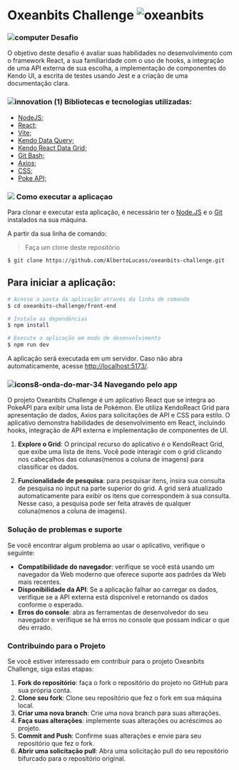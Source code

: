 # Oxeanbits Challenge  ![oxeanbits](https://github.com/AlbertoLucass/Ecoleta/assets/38790522/daec4675-dbbf-462b-a551-ad5c62edf808)

                                                                                                                                                                    
###   ![computer](https://user-images.githubusercontent.com/38790522/87855074-4f825500-c8ec-11ea-8bfb-604cd6efc3ae.png) Desafio
O objetivo deste desafio é avaliar suas habilidades no desenvolvimento com o framework React, a sua familiaridade com o uso de hooks, a integração de uma API externa de sua escolha, a implementação de componentes do Kendo UI, a escrita de testes usando Jest e a criação de uma documentação clara.


###  ![innovation (1)](https://user-images.githubusercontent.com/38790522/87854016-024eb500-c8e5-11ea-8d88-379cc4341e51.png) Bibliotecas e tecnologias utilizadas: 
- [NodeJS;](https://nodejs.org/en/)
- [React;](https://react.dev/)
- [Vite;](https://vitejs.dev/)
- [Kendo Data Query;](https://www.telerik.com/kendo-react-ui/components/dataquery/)
- [Kendo React Data Grid;](https://www.telerik.com/kendo-react-ui/components/grid/)
- [Git Bash;](https://gitforwindows.org/)
- [Axios;](https://axios-http.com/ptbr/docs/intro)
- [CSS;](https://developer.mozilla.org/pt-BR/docs/Web/CSS)
- [Poke API;](https://pokeapi.co/)

### <img src="https://img.icons8.com/color/30/000000/command-line.png"/> Como executar a aplicaçao
Para clonar e executar esta aplicação, é necessário ter o [Node.JS](https://nodejs.org/en/) e o [Git](https://gitforwindows.org/) instalados na sua máquina.
 
A partir da sua linha de comando:

>Faça um clone deste repositório

```sh
$ git clone https://github.com/AlbertoLucass/oxeanbits-challenge.git
```

## Para iniciar a aplicação:

```sh
# Acesse a pasta da aplicação através da linha de comando
$ cd oxeanbits-challenge/front-end

# Instale as dependências
$ npm install

# Execute a aplicação em modo de desenvolvimento
$ npm run dev
```

A aplicação será executada em um servidor. Caso não abra automaticamente, acesse [http://localhost:5173/](http://localhost:5173/).


###   ![icons8-onda-do-mar-34](https://github.com/AlbertoLucass/Atividade-02-CG-Renderizacao/assets/38790522/ef1e6079-d07a-41c9-8748-c675c75feaa3) Navegando pelo app

O projeto Oxeanbits Challenge é um aplicativo React que se integra ao PokeAPI para exibir uma lista de Pokémon. Ele utiliza KendoReact Grid para apresentação de dados, Axios para solicitações de API e CSS para estilo. O aplicativo demonstra habilidades de desenvolvimento em React, incluindo hooks, integração de API externa e implementação de componentes de UI.


1. **Explore o Grid**: O principal recurso do aplicativo é o KendoReact Grid, que exibe uma lista de itens. Você pode interagir com o grid clicando nos cabeçalhos das colunas(menos a coluna de imagens) para classificar os dados.

2. **Funcionalidade de pesquisa**: para pesquisar itens, insira sua consulta de pesquisa no input na parte superior do grid. A grid será atualizado automaticamente para exibir os itens que correspondem à sua consulta. Nesse caso, a pesquisa pode ser feita através de qualquer coluna(menos a coluna de imagens).


### Solução de problemas e suporte

Se você encontrar algum problema ao usar o aplicativo, verifique o seguinte:

* **Compatibilidade do navegador**: verifique se você está usando um navegador da Web moderno que oferece suporte aos padrões da Web mais recentes.
* **Disponibilidade da API**: Se a aplicação falhar ao carregar os dados, verifique se a API externa está disponível e retornando os dados conforme o esperado.
* **Erros do console**: abra as ferramentas de desenvolvedor do seu navegador e verifique se há erros no console que possam indicar o que deu errado.

### **Contribuindo para o Projeto**

Se você estiver interessado em contribuir para o projeto Oxeanbits Challenge, siga estas etapas:

1. **Fork do repositório**: faça o fork o repositório do projeto no GitHub para sua própria conta.
2. **Clone seu fork**: Clone seu repositório que fez o fork em sua máquina local.
3. **Criar uma nova branch**: Crie uma nova branch para suas alterações.
4. **Faça suas alterações**: implemente suas alterações ou acréscimos ao projeto.
5. **Commit and Push**: Confirme suas alterações e envie para seu repositório que fez o fork.
6. **Abrir uma solicitação pull**: Abra uma solicitação pull do seu repositório bifurcado para o repositório original.